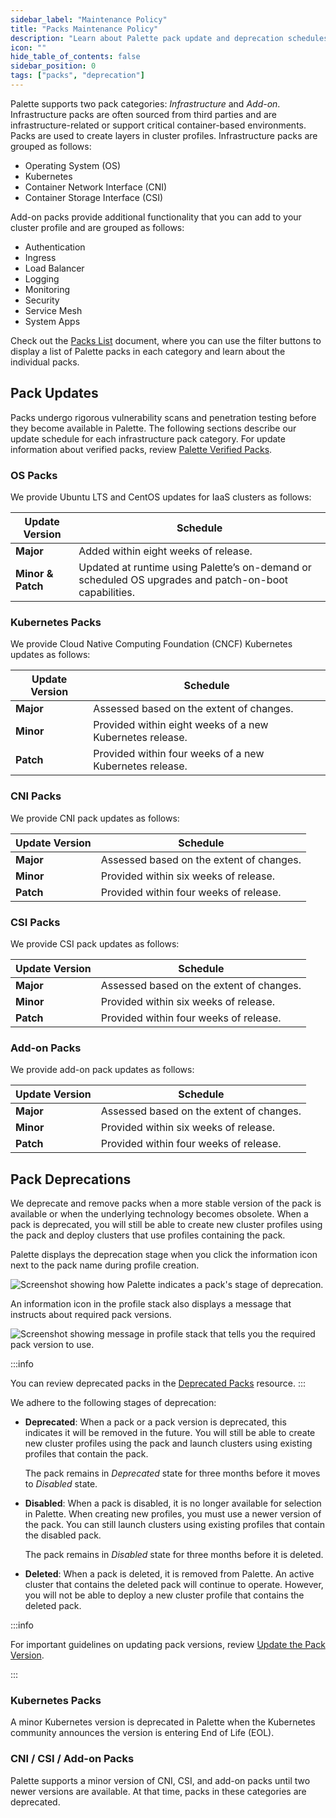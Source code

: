 ```yaml
---
sidebar_label: "Maintenance Policy"
title: "Packs Maintenance Policy"
description: "Learn about Palette pack update and deprecation schedules."
icon: ""
hide_table_of_contents: false
sidebar_position: 0
tags: ["packs", "deprecation"]
---
```


Palette supports two pack categories: *Infrastructure* and *Add-on*. Infrastructure packs are often sourced from third parties and are infrastructure-related or support critical container-based environments. Packs are used to create layers in cluster profiles. Infrastructure packs are grouped as follows:

- Operating System (OS)
- Kubernetes
- Container Network Interface (CNI)
- Container Storage Interface (CSI)


Add-on packs provide additional functionality that you can add to your cluster profile and are grouped as follows:

- Authentication
- Ingress
- Load Balancer
- Logging
- Monitoring
- Security
- Service Mesh
- System Apps


Check out the [Packs List](integrations.mdx) document, where you can use the filter buttons to display a list of Palette packs in each category and learn about the individual packs.

## Pack Updates

Packs undergo rigorous vulnerability scans and penetration testing before they become available in Palette. The following sections describe our update schedule for each infrastructure pack category. For update information about verified packs, review [Palette Verified Packs](verified_packs.md).


### OS Packs

We provide Ubuntu LTS and CentOS updates for IaaS clusters as follows:

| **Update Version**       | **Schedule**           |
|--------------------------|------------------------|
| **Major**          | Added within eight weeks of release.  |
| **Minor & Patch** | Updated at runtime using Palette’s on-demand or scheduled OS upgrades and patch-on-boot capabilities.    |

<!-- - **Major versions** - Added within eight weeks of release.

- **Patch and Minor versions**:  Updated at runtime using Palette’s on-demand or scheduled OS upgrades and patch-on-boot capabilities. -->


### Kubernetes Packs

We provide Cloud Native Computing Foundation (CNCF) Kubernetes updates as follows:

| **Update Version**   | **Schedule**           |
|----------------------|------------------------|
| **Major** | Assessed based on the extent of changes. |
| **Minor** | Provided within eight weeks of a new Kubernetes release. |
| **Patch** | Provided within four weeks of a new Kubernetes release. |



<!-- - **Major versions**: Assessed based on the extent of changes.

- **Minor versions**: Provided within eight weeks of a new Kubernetes release.

- **Patch versions**: Provided within four weeks of a new Kubernetes release. -->



### CNI Packs

We provide CNI pack updates as follows:

| **Update Version**   | **Schedule**           |
|----------------------|------------------------|
| **Major** | Assessed based on the extent of changes. |
| **Minor** | Provided within six weeks of release. |
| **Patch** | Provided within four weeks of release. |

<!-- - **Major versions**: Assessed based on the extent of changes.

- **Minor version**: Added within six weeks of release.

- **Patch versions**: Added within four weeks of release. -->


### CSI Packs

We provide CSI pack updates as follows:

| **Update Version**   | **Schedule**           |
|----------------------|------------------------|
| **Major** | Assessed based on the extent of changes. |
| **Minor** | Provided within six weeks of release. |
| **Patch** | Provided within four weeks of release. |

<!-- - **Major versions**: Assessed based on the extent of changes.

- **Minor version**: Added within six weeks of release.

- **Patch versions**: Added within four weeks of release.
 -->

### Add-on Packs

We provide add-on pack updates as follows:

| **Update Version**   | **Schedule**           |
|----------------------|------------------------|
| **Major** | Assessed based on the extent of changes. |
| **Minor** | Provided within six weeks of release. |
| **Patch** | Provided within four weeks of release. |


<!-- - **Major versions**: Assessed based on the extent of changes.

- **Minor version**: Added within six weeks of release.

- **Patch versions**: Added within four weeks of release. -->


## Pack Deprecations


We deprecate and remove packs when a more stable version of the pack is available or when the underlying technology becomes obsolete. When a pack is deprecated, you will still be able to create new cluster profiles using the pack and deploy clusters that use profiles containing the pack.

Palette displays the deprecation stage when you click the information icon next to the pack name during profile creation. 

![Screenshot showing how Palette indicates a pack's stage of deprecation.](/integrations_deprecation-stage.png)

An information icon in the profile stack also displays a message that instructs about required pack versions.

![Screenshot showing message in profile stack that tells you the required pack version to use.](/integrations_deprecation-profile-stack-msg.png)


:::info

You can review deprecated packs in the [Deprecated Packs](deprecated-packs.md) resource.
:::


We adhere to the following stages of deprecation: 

- **Deprecated**: When a pack or a pack version is deprecated, this indicates it will be removed in the future. You will still be able to create new cluster profiles using the pack and launch clusters using existing profiles that contain the pack.

   The pack remains in *Deprecated* state for three months before it moves to *Disabled* state.

- **Disabled**: When a pack is disabled, it is no longer available for selection in Palette. When creating new profiles, you must use a newer version of the pack. You can still launch clusters using existing profiles that contain the disabled pack.

  The pack remains in *Disabled* state for three months before it is deleted.

- **Deleted**: When a pack is deleted, it is removed from Palette. An active cluster that contains the deleted pack will continue to operate. However, you will not be able to deploy a new cluster profile that contains the deleted pack. 

:::info

For important guidelines on updating pack versions, review [Update the Pack Version](../profiles/cluster-profiles/modify-cluster-profiles/update-cluster-profile.md#update-the-pack-version).

:::

### Kubernetes Packs

A minor Kubernetes version is deprecated in Palette when the Kubernetes community announces the version is entering End of Life (EOL). 


### CNI / CSI / Add-on Packs

Palette supports a minor version of CNI, CSI, and add-on packs until two newer versions are available. At that time, packs in these categories are deprecated.
